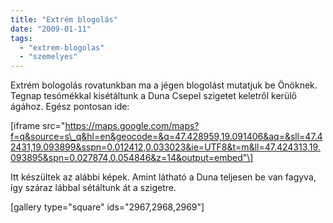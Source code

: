 ```yaml
---
title: "Extrém blogolás"
date: "2009-01-11"
tags: 
  - "extrem-blogolas"
  - "szemelyes"
---
```


Extrém bologolás rovatunkban ma a jégen blogolást mutatjuk be Önöknek. Tegnap tesómékkal kisétáltunk a Duna Csepel szigetet keletről kerülő ágához. Egész pontosan ide:

\[iframe src="https://maps.google.com/maps?f=q&source=s\_q&hl=en&geocode=&q=47.428959,19.091406&aq=&sll=47.42431,19.093899&sspn=0.012412,0.033023&ie=UTF8&t=m&ll=47.424313,19.093895&spn=0.027874,0.054846&z=14&output=embed"\]

Itt készültek az alábbi képek. Amint látható a Duna teljesen be van fagyva, így száraz lábbal sétáltunk át a szigetre.

\[gallery type="square" ids="2967,2968,2969"\]
